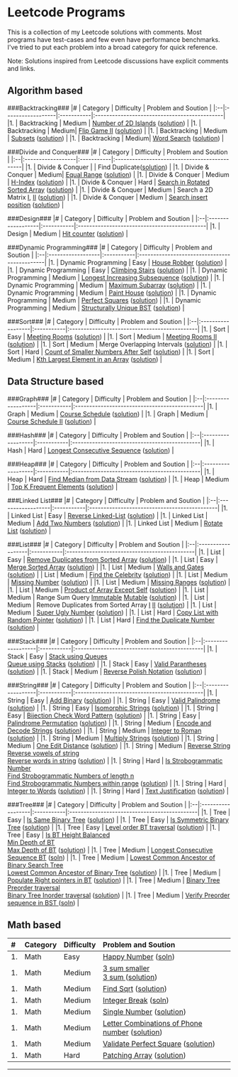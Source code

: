 Leetcode Programs
===================
This is a collection of my Leetcode solutions with comments. Most programs have test-cases and few even have performance benchmarks. I've tried to put each problem into a broad category for quick reference.

Note: Solutions inspired from Leetcode discussions have explicit comments and links.

Algorithm based
--------------------------------------------
###Backtracking###
|#  | Category          | Difficulty | Problem and Soution                          |
|:--|:------------------|:-----------|:---------------------------------------------|
|1. | Backtracking      | Medium     | [Number of 2D Islands](https://leetcode.com/problems/number-of-islands/) ([solution](./algo_backtrack_2D_number_of_islands.cc)) |
|1. | Backtracking      | Medium| [Flip Game II](https://leetcode.com/problems/flip-game-ii/) ([solution](./algo_backtrack_flipgame2.cc))            |
|1. | Backtracking      | Medium     | [Subsets](https://leetcode.com/problems/subsets/) ([solution](./algo_backtrack_subsets.cc))    |
|1. | Backtracking      | Medium| [Word Search](https://leetcode.com/problems/word-search/) ([solution](./algo_backtrack_word_search.cc))          |

###Divide and Conquer###
|#  | Category          | Difficulty | Problem and Soution                          |
|:--|:------------------|:-----------|:---------------------------------------------|
|1. | Divide & Conquer  |            | Find Duplicate([solution](./algo_dc_elem_appear_once_in_sorted_arr.cc))                        |
|1. | Divide & Conquer  | Medium| [Equal Range](https://leetcode.com/problems/search-for-a-range/) ([solution](./algo_dc_equal_range.cc)) |
|1. | Divide & Conquer  | Medium     | [H-Index](https://leetcode.com/problems/h-index/) ([solution](./algo_dc_h_index.cc))           |
|1. | Divide & Conquer  | Hard       | [Search in Rotated Sorted Array](https://leetcode.com/problems/search-in-rotated-sorted-array/) ([solution](./algo_dc_rotated_array_search.cc))                                                                                       |
|1. | Divide & Conquer  | Medium     | Search a 2D Matrix [I](https://leetcode.com/problems/search-a-2d-matrix/),  [II](https://leetcode.com/problems/search-a-2d-matrix-ii/) ([solution](./algo_dc_search_2D_matrix_i_ii.cc))                           |
|1. | Divide & Conquer  | Medium     | [Search insert position](https://leetcode.com/problems/search-insert-position/) ([solution](./algo_dc_search_insert_position.cc))                                                                                     |

###Design###
|#  | Category          | Difficulty | Problem and Soution                          |
|:--|:------------------|:-----------|:---------------------------------------------|
|1. | Design  | Medium  | [Hit counter](https://leetcode.com/problems/design-hit-counter/) ([solution](./algo_design_hit_counter.cc)) | 

###Dynamic Programming###
|#  | Category          | Difficulty | Problem and Soution                          |
|:--|:------------------|:-----------|:---------------------------------------------|
|1. | Dynamic Programming | Easy     | [House Robber](https://leetcode.com/problems/house-robber/) ([solution](./algo_dp_easy_house_robber.cc))                                                                                          |
|1. | Dynamic Programming | Easy     | [Climbing Stairs](https://leetcode.com/problems/climbing-stairs/) ([solution](./algo_dp_number_of_1_2_steps.cc))                                                                                        |
|1. | Dynamic Programming | Medium   | [Longest Increasing Subsequence](https://leetcode.com/problems/longest-increasing-subsequence/) ([solution](./algo_dp_longest_increasing_subsequence.cc))                                                                             |
|1. | Dynamic Programming | Medium   | [Maximum Subarray](https://leetcode.com/problems/maximum-subarray/) ([solution](./algo_dp_maximum_sum_product_subarray.cc))                                                                               |
|1. | Dynamic Programming | Medium   | [Paint House](https://leetcode.com/problems/paint-house/) ([solution](./algo_dp_medium_paint_house.cc))                                                                                         |
|1. | Dynamic Programming | Medium   | [Perfect Squares](https://leetcode.com/problems/perfect-squares/) ([solution](./algo_dp_perfect_squares.cc))                                                                                            |
|1. | Dynamic Programming | Medium   | [Structurally Unique BST](https://leetcode.com/problems/unique-binary-search-trees/) ([solution](./algo_dp_unique_binary_search_trees.cc))                                                                                 |

###Sort###
|#  | Category          | Difficulty | Problem and Soution                          |
|:--|:------------------|:-----------|:---------------------------------------------|
|1. | Sort              | Easy       | [Meeting Rooms](https://leetcode.com/problems/meeting-rooms/) ([solution](./algo_sort_meeting_rooms.cc))                                                                                            |
|1. | Sort              | Medium     | [Meeting Rooms II](https://leetcode.com/problems/meeting-rooms-ii/) ([solution](./algo_sort_meeting_rooms_ii.cc))                                                                                         |
|1. | Sort              | Medium     | Merge Overlapping Intervals ([solution](./algo_sort_merge_overlapping_intervals.cc))           |
|1. | Sort              | Hard       | [Count of Smaller Numbers After Self](https://leetcode.com/problems/count-of-smaller-numbers-after-self/) ([solution](./algo_sort_num_smaller_elements_in_right.cc))  |
|1. | Sort              | Medium     | [Kth Largest Element in an Array](https://leetcode.com/problems/kth-largest-element-in-an-array/) ([solution](./algo_sort_quick_select.cc))                      |

Data Structure based
--------------------------------------------
###Graph###
|#  | Category          | Difficulty | Problem and Soution                          |
|:--|:------------------|:-----------|:---------------------------------------------|
|1. | Graph             | Medium     | [Course Schedule](https://leetcode.com/problems/course-schedule/) ([solution](./ds_graph_loop_course_schedule.cc))                                                                                      |
|1. | Graph             | Medium     | [Course Schedule II](https://leetcode.com/problems/course-schedule-ii/) ([solution](./ds_graph_loop_course_schedule_ii.cc))                                                                                   |

###Hash###
|#  | Category          | Difficulty | Problem and Soution                          |
|:--|:------------------|:-----------|:---------------------------------------------|
|1. | Hash              | Hard       | [Longest Consecutive Sequence](https://leetcode.com/problems/longest-consecutive-sequence/) ([solution](./ds_hash_longest_consecutive_seq.cc))                                                                                    |

###Heap###
|#  | Category          | Difficulty | Problem and Soution                          |
|:--|:------------------|:-----------|:---------------------------------------------|
|1. | Heap              | Hard       | [Find Median from Data Stream](https://leetcode.com/problems/find-median-from-data-stream/) ([solution](./ds_heap_find_median_in_stream.cc))                                                                                      |
|1. | Heap              | Medium     | [Top K Frequent Elements](https://leetcode.com/problems/top-k-frequent-elements/) ([solution](./ds_heap_top_k_frequent_elements.cc))                                                                                    |

###Linked List###
|#  | Category          | Difficulty | Problem and Soution                          |
|:--|:------------------|:-----------|:---------------------------------------------|
|1. | Linked List       | Easy       | [Reverse Linked-List](https://leetcode.com/problems/reverse-linked-list/) ([solution](./ds_linkedlist_reverse.cc))                                                                                              |
|1. | Linked List       | Medium     | [Add Two Numbers](https://leetcode.com/problems/add-two-numbers/) ([solution](./ds_linkedlist_add_two_nums.cc))                                                                                         |
|1. | Linked List       | Medium     | [Rotate List](https://leetcode.com/problems/rotate-list/) ([solution](./ds_linkedlist_rotate_list.cc))                                                                                          |

###List###
|#  | Category          | Difficulty | Problem and Soution                          |
|:--|:------------------|:-----------|:---------------------------------------------|
|1. | List              | Easy       | [Remove Duplicates from Sorted Array](https://leetcode.com/problems/remove-duplicates-from-sorted-array/) ([solution](./ds_list_easy_remove_duplicate_number.cc))    |
|1. | List              | Easy       | [Merge Sorted Array](https://leetcode.com/problems/merge-sorted-array/) ([solution](./ds_list_merge_sorted_arrays.cc))                                                                                        |
|1. | List              | Medium     | [Walls and Gates](https://leetcode.com/problems/walls-and-gates/) ([solution](./ds_list_2D_walls_and_gates.cc))                                                                                         |
| List              | Medium     | [Find the Celebrity](https://leetcode.com/problems/find-the-celebrity/) ([solution](./ds_list_find_the_celebrity.cc))                                                                                         |
|1. | List              | Medium     | [Missing Number](https://leetcode.com/problems/missing-number/) ([solution](./ds_list_missing_number.cc))                                                                                             |
|1. | List              | Medium     | [Missing Ranges](https://leetcode.com/problems/missing-ranges/) ([solution](./ds_list_missing_ranges.cc))                                                                                             |
|1. | List              | Medium     | [Product of Array Except Self](https://leetcode.com/problems/product-of-array-except-self/) ([solution](./ds_list_product_of_array_except_self.cc))                                                                               |
|1. | List              | Medium     | Range Sum Query [Immutable](https://leetcode.com/problems/range-sum-query-immutable/) [Mutable](https://leetcode.com/problems/range-sum-query-mutable/) ([solution](./ds_list_range_sum_query.cc))                          |
|1. | List              | Medium     | Remove Duplicates from Sorted Array [I](https://leetcode.com/problems/remove-duplicates-from-sorted-array/) [II](https://leetcode.com/problems/remove-duplicates-from-sorted-array-ii/) ([solution](./ds_list_remove_duplicates_sorted_i_ii.cc))  |
|1. | List              | Medium     | [Super Ugly Number](https://leetcode.com/problems/super-ugly-number/)  ([solution](./ds_list_super_ugly_numbers.cc))                                                                                         |
|1. | List              | Hard       | [Copy List with Random Pointer](https://leetcode.com/problems/copy-list-with-random-pointer/) ([solution](./ds_list_copy_list_with_random_pointer.cc))                                                                              |
|1. | List              | Hard       | [Find the Duplicate Number](https://leetcode.com/problems/find-the-duplicate-number/) ([solution](./ds_list_duplicate_number.cc))                                                                                           |

###Stack###
|#  | Category          | Difficulty | Problem and Soution                          |
|:--|:------------------|:-----------|:---------------------------------------------|
|1. | Stack              | Easy      | [Stack using Queues](https://leetcode.com/problems/implement-stack-using-queues/) <br> [Queue using Stacks](https://leetcode.com/problems/implement-queue-using-stacks/)  ([solution](./ds_stack_using_queue.cc))                   |
|1. | Stack              | Easy       | [Valid Parantheses](https://leetcode.com/problems/valid-parentheses/) ([solution](./ds_stack_valid_parantheses.cc))                                                                                         |
|1. | Stack              | Medium     | [Reverse Polish Notation](https://leetcode.com/problems/evaluate-reverse-polish-notation/)  ([solution](./ds_stack_math_reverse_polish_notation.cc))                                                                              |

###String###
|#  | Category          | Difficulty | Problem and Soution                          |
|:--|:------------------|:-----------|:---------------------------------------------|
|1. | String            | Easy       | [Add Binary](https://leetcode.com/problems/add-binary/)  ([solution](./ds_string_easy_add_binary.cc))                                                                                          |
|1. | String            | Easy       | [Valid Palindrome](https://leetcode.com/problems/valid-palindrome/)  ([solution](./ds_string_easy_valid_palindrome.cc))                                                                                    |
|1. | String            | Easy       | [Isomorphic Strings](https://leetcode.com/problems/isomorphic-strings/)  ([solution](./ds_string_isomorphic.cc))                                                                                               |
|1. | String            | Easy       | [Bijection Check Word Pattern](https://leetcode.com/problems/word-pattern/)  ([solution](./ds_string_word_pattern.cc))                                                                                             |
|1. | String            | Easy       | [Palindrome Permutation](https://leetcode.com/problems/palindrome-permutation/)  ([solution](./ds_string_palindromic_permutation_i_ii.cc))                                                                             |
|1. | String            | Medium     | [Encode and Decode Strings](https://leetcode.com/problems/encode-and-decode-strings/)  ([solution](./ds_string_encode_decode.cc))                                                                                            |
|1. | String            | Medium     | [Integer to Roman](https://leetcode.com/problems/integer-to-roman/)  ([solution](./ds_string_int_to_roman_numerals.cc))                                                                                    |
|1. | String            | Medium     | [Multiply Strings](https://leetcode.com/problems/multiply-strings/)    ([solution](./ds_string_multiply_strings.cc))                                                                                         |
|1. | String            | Medium     | [One Edit Distance](https://leetcode.com/problems/one-edit-distance/)    ([solution](./ds_string_one_edit_distance.cc))                                                                                        |
|1. | String            | Medium     | [Reverse String](https://leetcode.com/problems/reverse-string/) <br> [Reverse vowels of string](https://leetcode.com/problems/reverse-vowels-of-a-string/) <br>  [Reverse words in string](https://leetcode.com/problems/reverse-words-in-a-string/)    ([solution](./ds_string_reverse_words.cc))                       |
|1. | String            | Hard       | [Is Strobogrammatic Number](https://leetcode.com/problems/strobogrammatic-number/) <br> [Find Strobogrammatic Numbers of length n](https://leetcode.com/problems/strobogrammatic-number-ii/) <br> [Find Strobogrammatic Numbers within range](https://leetcode.com/problems/strobogrammatic-number-iii/)    ([solution](./ds_string_strobogrammatic_num_i_ii_iii.cc)) |
|1. | String            | Hard       | [Integer to Words](https://leetcode.com/problems/integer-to-english-words/)  ([solution](./ds_string_int_to_words.cc))                                                                                             |
|1. | String            | Hard       | [Text Justification](https://leetcode.com/problems/text-justification/)    ([solution](./ds_string_text_justification.cc))                                                                                       |

###Tree###
|#  | Category          | Difficulty | Problem and Soution                          |
|:--|:------------------|:-----------|:---------------------------------------------|
|1. | Tree              | Easy       | [Is Same Binary Tree](https://leetcode.com/problems/same-tree/)    ([solution](./ds_tree_is_same_tree_bt.cc))                                                                                           |
|1. | Tree              | Easy       | [Is Symmetric Binary Tree](https://leetcode.com/problems/symmetric-tree/)    ([solution](./ds_tree_is_symmetric_bt.cc))                                                                                           |
|1. | Tree              | Easy       | [Level order BT traversal](https://leetcode.com/problems/binary-tree-level-order-traversal-ii/) ([solution](./ds_tree_traversal_levelorder_bt.cc))                                                                                   |
|1. | Tree              | Easy       | [Is BT Height Balanced](https://leetcode.com/problems/balanced-binary-tree/) <br> [Min Depth of BT](https://leetcode.com/problems/minimum-depth-of-binary-tree/) <br> [Max Depth of BT](https://leetcode.com/problems/maximum-depth-of-binary-tree/)   ([solution](./ds_tree_min_max_depth_bt.cc))                       |
|1. | Tree              | Medium     | [Longest Consecutive Sequence BT](https://leetcode.com/problems/binary-tree-longest-consecutive-sequence/) ([soln](./ds_tree_longest_consecutive_sequence_bt.cc))  |
|1. | Tree              | Medium     | [Lowest Common Ancestor of Binary Search Tree](https://leetcode.com/problems/lowest-common-ancestor-of-a-binary-search-tree/) <br> [Lowest Common Ancestor of Binary Tree](https://leetcode.com/problems/lowest-common-ancestor-of-a-binary-tree/) ([solution](./ds_tree_lca_bt_bst.cc))                  |
|1. | Tree              | Medium     | [Populate Right pointers in BT](https://leetcode.com/problems/populating-next-right-pointers-in-each-node/) ([solution](./ds_tree_populate_next_pointer.cc))     |
|1. | Tree              | Medium     | [Binary Tree Preorder traversal](https://leetcode.com/problems/binary-tree-preorder-traversal/)  <br> [Binary Tree Inorder traversal](https://leetcode.com/problems/binary-tree-preorder-traversal/) ([solution](./ds_tree_traversal_pre_in_order_iterative_bt.cc))                                                                       |
|1. | Tree              | Medium     | [Verify Preorder sequence in BST ](https://leetcode.com/problems/verify-preorder-sequence-in-binary-search-tree) ([soln](./ds_tree_verify_preorder_sequence_bst.cc))  |

Math based
--------------------------------------------
|#  | Category          | Difficulty | Problem and Soution                          |
|:--|:------------------|:-----------|:---------------------------------------------|
|1. | Math              | Easy       | [Happy Number](https://leetcode.com/problems/happy-number/) ([soln](./math_happy_number.cc))  |
|1. | Math              | Medium     | [3 sum smaller](https://leetcode.com/problems/3sum-smaller/) <br> [3 sum ](https://leetcode.com/problems/3sum/) ([solution](./math_3sum.cc))                                                                  |
|1. | Math              | Medium     | [Find Sqrt](https://leetcode.com/problems/sqrtx/) ([solution](./math_find_sqrt.cc))           |
|1. | Math              | Medium     | [Integer Break](https://leetcode.com/problems/integer-break/) ([soln](./math_integer_break.cc))|
|1. | Math              | Medium     | [Single Number](https://leetcode.com/problems/single-number/) ([solution](./math_integer_missing_int.cc))                                                                                          |
|1. | Math              | Medium     | [Letter Combinations of Phone number](https://leetcode.com/problems/letter-combinations-of-a-phone-number/) ([solution](./math_letter_combinations_phone.cc))      |
|1. | Math              | Medium     | [Validate Perfect Square](https://leetcode.com/problems/valid-perfect-square/) ([solution](./math_validate_perfect_square.cc))                                                                                      |
|1. | Math              | Hard     | [Patching Array](https://leetcode.com/problems/patching-array/) ([solution](./math_patching_array.cc))                                                                                               |

----------------------------------------------------------------------------------------

